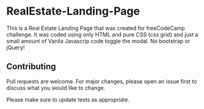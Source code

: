 # RealEstate-Landing-Page

This is a Real Estate Landing Page that was created for freeCodeCamp challenge. It was coded using only HTML and pure CSS (css grid) and just a small amount of Vanila Javascrip code toggle the modal. No bootstrap or jQuery!

## Contributing

Pull requests are welcome. For major changes, please open an issue first to discuss what you would like to change.

Please make sure to update tests as appropriate.
